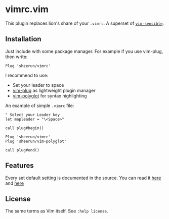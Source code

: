 # vimrc.vim

This plugin replaces lion's share of your `.vimrc`. A superset of [`vim-sensible`](https://github.com/tpope/vim-sensible).

## Installation

Just include with some package manager. For example if you use vim-plug, then write:

```
Plug 'sheerun/vimrc'
```

I recommend to use:

- Set your leader to space
- [vim-plug](https://github.com/junegunn/vim-plug) as lightweight plugin manager
- [vim-polyglot](https://github.com/sheerun/vim-polyglot) for syntax highlighting

An example of simple `.vimrc` file:

```vim
" Select your Leader key
let mapleader = "\<Space>"

call plug#begin()

Plug 'sheerun/vimrc'
Plug 'sheerun/vim-polyglot'

call plug#end()
```

## Features

Every set default setting is documented in the source. You can read it [here](https://github.com/sheerun/vimrc/blob/master/ftdetect/vimrc.vim) and [here](https://github.com/sheerun/vimrc/blob/master/plugin/vimrc.vim)

## License

The same terms as Vim itself. See `:help license`.
